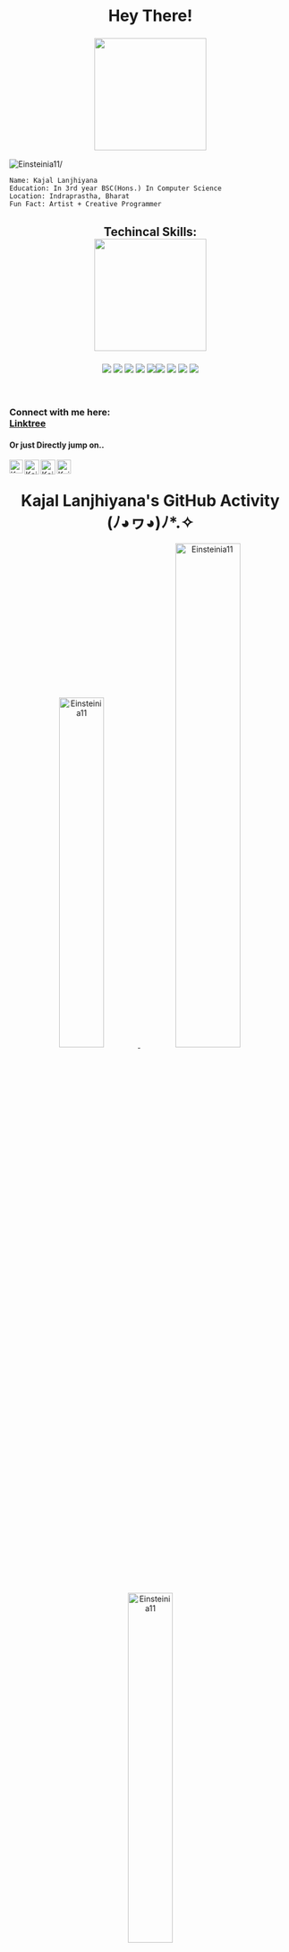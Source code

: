<h1 align = "center"><br>Hey There!<br>
<h3 align="center"><img src="https://github.com/CDC-KajalL/CDC-KajalL/assets/149703593/4c32dd2e-18ed-4c55-859e-164facd50c41" height=200></h3>
<p align="left"> <img src=https://komarev.com/ghpvc/?username=Einsteinia11 alt=Einsteinia11/></p></h1>

```
Name: Kajal Lanjhiyana
Education: In 3rd year BSC(Hons.) In Computer Science
Location: Indraprastha, Bharat
Fun Fact: Artist + Creative Programmer
```
<h2 align = "center">Techincal Skills:<br/>
<img src = "https://user-images.githubusercontent.com/97274353/185664521-2098cddc-cab1-4054-ad9b-07261f9b09d2.gif" height=200 width=200/><br/></h2>
<h3 align = "center">
<img src="https://img.shields.io/badge/MySQL-005C84?style=for-the-badge&logo=mysql&logoColor=white"/> <img src="https://img.shields.io/badge/C%2B%2B-00599C?style=for-the-badge&logo=c%2B%2B&logoColor=white"/> <img src="https://img.shields.io/badge/JavaScript-323330?style=for-the-badge&logo=javascript&logoColor=F7DF1E"/> <img src="https://img.shields.io/badge/Kotlin-0095D5?&style=for-the-badge&logo=kotlin&logoColor=white"/> <img src="	https://img.shields.io/badge/Numpy-777BB4?style=for-the-badge&logo=numpy&logoColor=white"/><img src="https://img.shields.io/badge/Pandas-2C2D72?style=for-the-badge&logo=pandas&logoColor=white"/> <img src="https://img.shields.io/badge/Python-FFD43B?style=for-the-badge&logo=python&logoColor=blue"/> <img src="https://img.shields.io/badge/CSS3-1572B6?style=for-the-badge&logo=css3&logoColor=white"/> <img src = "https://img.shields.io/badge/java-%23ED8B00.svg?style=for-the-badge&logo=java&logoColor=white"/>
</h3><br/>

<h3 align = "left">Connect with me here:  <br/>
<a href = "https://linktr.ee/__kajal_lanjhiyana_"> Linktree</a>
    <h4> Or just Directly jump on..</h4>
<a href="https://www.linkedin.com/in/radheykd-kajal/">
    <img align="left" alt="Kajal Lanjhiyana | Linkedin" width="24px" src="https://github.com/TheDudeThatCode/TheDudeThatCode/blob/master/Assets/Linkedin.svg" />
  </a>
   <a href="https://twitter.com/__Kajal_L">
    <img align="left" alt="Kajal Lanjhiyana | Twitter" width="26px" src="https://github.com/TheDudeThatCode/TheDudeThatCode/blob/master/Assets/Twitter.svg" />
</a> 
<a href="https://www.instagram.com/_kajal_lanjhiyana__/">
    <img align="left" alt="Kajal Lanjhiyana | Instagram" width="26px" src="https://github.com/TheDudeThatCode/TheDudeThatCode/blob/master/Assets/Instagram.svg" />
</a> 
<a href="https://medium.com/@radheykd-Kajal" target="blank"><img align="left" src="https://cdn.jsdelivr.net/npm/simple-icons@3.0.1/icons/medium.svg" alt="Kajal Lanjhiyana" height="25" width="25" /></a>
<br></h3>
<h1 align="center"> Kajal Lanjhiyana's GitHub Activity (⁠ﾉ⁠◕⁠ヮ⁠◕⁠)⁠ﾉ⁠*⁠.⁠✧</h1>  
<p align="center"><a href="https://github.com/Einsteinia11">
<img width=40% src="https://github-readme-stats.vercel.app/api/top-langs?username=Einsteinia11&show_icons=true&locale=en&layout=compact" alt="Einsteinia11" />
<img width=48% src="https://github-readme-stats.vercel.app/api?username=Einsteinia11&show_icons=true&locale=en" alt="Einsteinia11" />
<img width=40% src="https://github-readme-streak-stats.herokuapp.com/?user=Einsteinia11&" alt="Einsteinia11" /></p>


